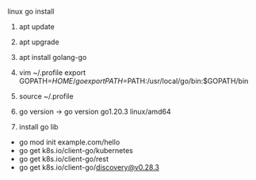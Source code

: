 linux go install

1. apt update
2. apt upgrade
3. apt install golang-go

4. vim ~/.profile
export GOPATH=$HOME/go
export PATH=$PATH:/usr/local/go/bin:$GOPATH/bin

5. source ~/.profile
6. go version
-> go version go1.20.3 linux/amd64

7. install go lib
- go mod init example.com/hello
- go get k8s.io/client-go/kubernetes
- go get k8s.io/client-go/rest
- go get k8s.io/client-go/discovery@v0.28.3
